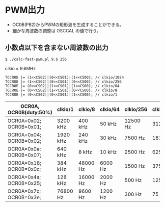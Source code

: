 # PWM出力

* OC0B(PB2)からPWMの矩形波を生成することができる。
* 細かな周波数の調整は OSCCAL の値で行う。

## 小数点以下を含まない周波数の出力

	$ ./calc-fast-pwm.pl 9.6 256

clkio = 9.6MHz

	TCCR0B |= (1<<CS02)|(0<<CS01)|(1<<CS00); // clkio/1024
	TCCR0B |= (1<<CS02)|(0<<CS01)|(0<<CS00); // clkio/256
	TCCR0B |= (0<<CS02)|(1<<CS01)|(1<<CS00); // clkio/64
	TCCR0B |= (0<<CS02)|(1<<CS01)|(0<<CS00); // clkio/8
	TCCR0B |= (0<<CS02)|(0<<CS01)|(1<<CS00); // clkio/1


OCR0A, OCR0B(duty:50%) | clkio/1 | clkio/8 | clkio/64 | clkio/256 | clkio/1024
-------------|---------|---------|----------|-----------|------------
OCR0A=0x02; OCR0B=0x01; | 3200 kHz  | 400 kHz | 50 kHz | 12500 Hz | 3125 Hz
OCR0A=0x04; OCR0B=0x02; | 1920 kHz  | 240 kHz | 30 kHz | 7500 Hz  | 1875 Hz
OCR0A=0x0e; OCR0B=0x07; | 640 kHz   | 8 kHz  | 10 kHz | 2500 Hz  | 625 Hz
OCR0A=0x18; OCR0B=0x0c; | 384 kHz   | 48000 Hz  | 6000 Hz  | 1500 Hz  | 375 Hz
OCR0A=0x4a; OCR0B=0x25; | 128 kHz   | 16000 Hz  | 2000 Hz  | 500 Hz   | 125 Hz
OCR0A=0x7c; OCR0B=0x3e; | 76800 Hz  | 9600 Hz   | 1200 Hz  | 300 Hz   | 75 Hz

